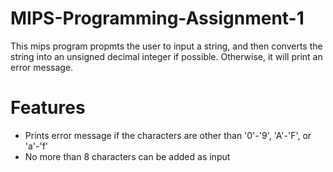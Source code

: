 # MIPS-Programming-Assignment-1 #
This mips program propmts the user to input a string, and then converts the string into an unsigned decimal integer if possible. Otherwise, it will print an error message. 
 # Features #
* Prints error message if the characters are other than '0'-'9', 'A'-'F', or 'a'-'f'
* No more than 8 characters can be added as input
